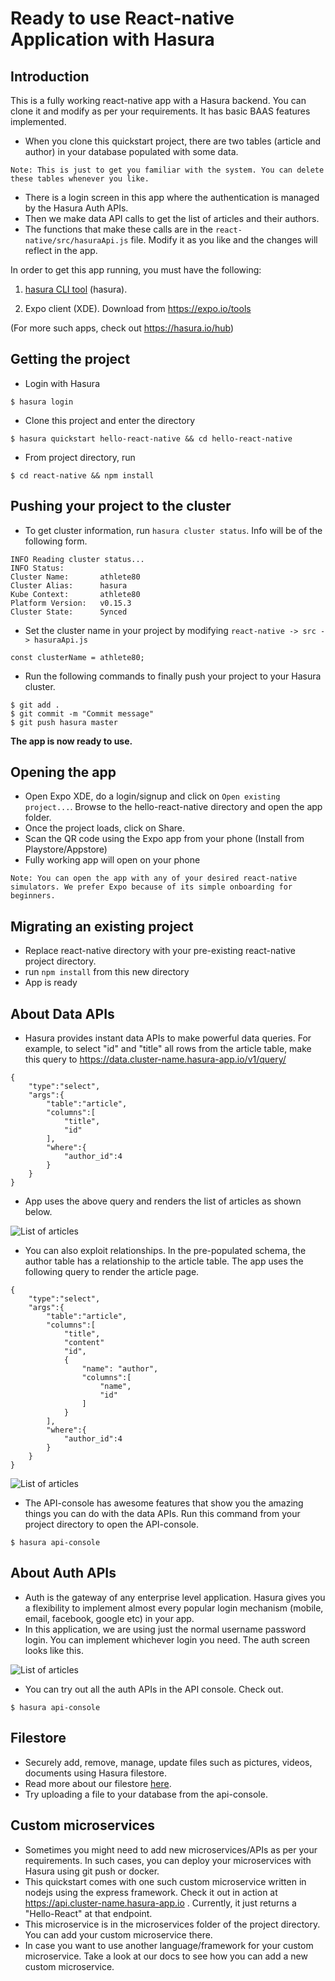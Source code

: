 Ready to use React-native Application with Hasura
=================================================

Introduction
------------

This is a fully working react-native app with a Hasura backend. You can clone it and modify as per your requirements. It has basic BAAS features implemented.

- When you clone this quickstart project, there are two tables (article and author) in your database populated with some data.
```:bash
Note: This is just to get you familiar with the system. You can delete these tables whenever you like.
```
- There is a login screen in this app where the authentication is managed by the Hasura Auth APIs.
- Then we make data API calls to get the list of articles and their authors.
- The functions that make these calls are in the `react-native/src/hasuraApi.js` file. Modify it as you like and the changes will reflect in the app.

In order to get this app running, you must have the following:
1. [hasura CLI tool](https://docs.hasura.io/0.15/manual/install-hasura-cli.html) (hasura).

2. Expo client (XDE). Download from https://expo.io/tools

(For more such apps, check out https://hasura.io/hub)

Getting the project
-----------
- Login with Hasura
```
$ hasura login
```
- Clone this project and enter the directory
```
$ hasura quickstart hello-react-native && cd hello-react-native
```
- From project directory, run
```
$ cd react-native && npm install
```

 Pushing your project to the cluster
-------------------
- To get cluster information, run `hasura cluster status`. Info will be of the following form.
```
INFO Reading cluster status...
INFO Status:
Cluster Name:       athlete80
Cluster Alias:      hasura
Kube Context:       athlete80
Platform Version:   v0.15.3
Cluster State:      Synced
```
- Set the cluster name in your project by modifying `react-native -> src -> hasuraApi.js`
```:javascript
const clusterName = athlete80;
```
- Run the following commands to finally push your project to your Hasura cluster.
```
$ git add .
$ git commit -m "Commit message"
$ git push hasura master
```
**The app is now ready to use.**

Opening the app
---------
- Open Expo XDE, do a login/signup and click on `Open existing project...`. Browse to the hello-react-native directory and open the app folder.
- Once the project loads, click on Share.
- Scan the QR code using the Expo app from your phone (Install from Playstore/Appstore)
- Fully working app will open on your phone


```
Note: You can open the app with any of your desired react-native simulators. We prefer Expo because of its simple onboarding for beginners.
```
Migrating an existing project
-----------------------------
- Replace react-native directory with your pre-existing react-native project directory.
- run `npm install` from this new directory
- App is ready

About Data APIs
---------
- Hasura provides instant data APIs to make powerful data queries. For example, to select "id" and "title" all rows from the article table, make this query to https://data.cluster-name.hasura-app.io/v1/query/
```:json
{
    "type":"select",
    "args":{
        "table":"article",
        "columns":[
            "title",
            "id"
        ],
        "where":{
            "author_id":4
        }
    }
}
```
- App uses the above query and renders the list of articles as shown below.

![List of articles](https://github.com/hasura/hello-react-native/raw/master/readme-assets/list.png)

- You can also exploit relationships. In the pre-populated schema, the author table has a relationship to the article table. The app uses the following query to render the article page.
```:json
{
    "type":"select",
    "args":{
        "table":"article",
        "columns":[
            "title",
            "content"
            "id",
            {
                "name": "author",
                "columns":[
                    "name",
                    "id"
                ]
            }
        ],
        "where":{
            "author_id":4
        }
    }
}
```
![List of articles](https://github.com/hasura/hello-react-native/raw/master/readme-assets/article.png)

- The API-console has awesome features that show you the amazing things you can do with the data APIs. Run this command from your project directory to open the API-console.
```
$ hasura api-console
```

About Auth APIs
---------
- Auth is the gateway of any enterprise level application. Hasura gives you a flexibility to implement almost every popular login mechanism (mobile, email, facebook, google etc) in your app.
- In this application, we are using just the normal username password login. You can implement whichever login you need. The auth screen looks like this.

![List of articles](https://github.com/hasura/hello-react-native/raw/master/readme-assets/auth.png)

- You can try out all the auth APIs in the API console. Check out.
```
$ hasura api-console
```

Filestore
------
- Securely add, remove, manage, update files such as pictures, videos, documents using Hasura filestore.
- Read more about our filestore [here](https://docs.hasura.io/0.15/manual/files/index.html).
- Try uploading a file to your database from the api-console.

Custom microservices
---------
- Sometimes you might need to add new microservices/APIs as per your requirements. In such cases, you can deploy your microservices with Hasura using git push or docker.
- This quickstart comes with one such custom microservice written in nodejs using the express framework. Check it out in action at https://api.cluster-name.hasura-app.io . Currently, it just returns a "Hello-React" at that endpoint.
- This microservice is in the microservices folder of the project directory. You can add your custom microservice there.
- In case you want to use another language/framework for your custom microservice. Take a look at our docs to see how you can add a new custom microservice.
